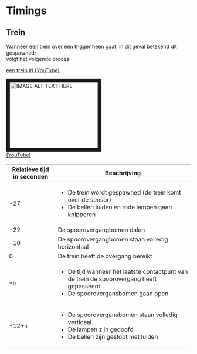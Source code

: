 # Timings
## Trein
Wanneer een trein over een trigger heen gaat, in dit geval betekend dit gespawned;  
volgt het volgende proces:

[een trein irl (YouTube)](https://youtu.be/8rTJjIsKTa0?t=27s)

<a href="http://www.youtube.com/watch?feature=player_embedded&v=8rTJjIsKTa0&t=27s
" target="_blank"><img src="http://img.youtube.com/vi/8rTJjIsKTa0/0.jpg" 
alt="IMAGE ALT TEXT HERE" width="240" height="180" border="10" /></a>  
[(YouTube)](https://youtu.be/8rTJjIsKTa0?t=27s)

| Relatieve tijd in seconden | Beschrijving |
| --- | ---
| -27 | <ul><li>De trein wordt gespawned (de trein komt over de sensor)</li><li>De bellen luiden en rode lampen gaan knipperen</li></ul>
| -22 | De spoorovergangbomen dalen
| -10 | De spoorovergangbomen staan volledig horizontaal
| 0 | De trein heeft de overgang bereikt
| +`n` | <ul><li>De tijd wanneer het laatste contactpunt van de trein de spoorovergang heeft gepasseerd</li><li>De spoorovergansbomen gaan open</li></ul>
| +12+`n` | <ul><li>De spoorovergansbomen staan volledig verticaal</li><li>De lampen zijn gedoofd</li><li>De bellen zijn gestopt met luiden</li></ul>

